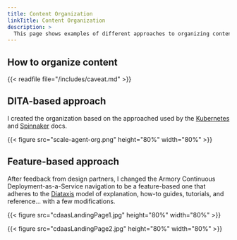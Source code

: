 ```yaml
---
title: Content Organization
linkTitle: Content Organization
description: >
  This page shows examples of different approaches to organizing content.
---
```


## How to organize content

{{< readfile file="/includes/caveat.md" >}}

## DITA-based approach

I created the organization based on the approached used by the [Kubernetes](https://kubernetes.io/docs/home/) and [Spinnaker](https://spinnaker.io/docs/) docs.

{{< figure src="scale-agent-org.png" height="80%" width="80%" >}}


## Feature-based approach

After feedback from design partners, I changed the Armory Continuous Deployment-as-a-Service navigation to be a feature-based one that adheres to the [Diataxis](https://diataxis.fr/) model of explanation, how-to guides, tutorials, and reference... with a few modifications.

{{< figure src="cdaasLandingPage1.jpg" height="80%" width="80%" >}}

{{< figure src="cdaasLandingPage2.jpg" height="80%" width="80%" >}}